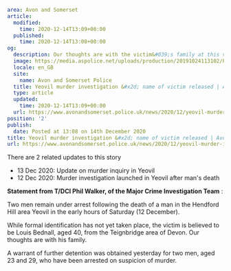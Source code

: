 ```yaml
area: Avon and Somerset
article:
  modified:
    time: 2020-12-14T13:09+00:00
  published:
    time: 2020-12-14T13:08+00:00
og:
  description: Our thoughts are with the victim&#039;s family at this very difficult time.
  image: https://media.aspolice.net/uploads/production/20191024113102/Police-officer-badge.jpg
  locale: en_GB
  site:
    name: Avon and Somerset Police
  title: Yeovil murder investigation &#x2d; name of victim released | Avon and Somerset Police
  type: article
  updated:
    time: 2020-12-14T13:09+00:00
  url: https://www.avonandsomerset.police.uk/news/2020/12/yeovil-murder-investigation-name-of-victim-released/
position: '2'
publish:
  date: Posted at 13:08 on 14th December 2020
title: Yeovil murder investigation &#x2d; name of victim released | Avon and Somerset Police
url: https://www.avonandsomerset.police.uk/news/2020/12/yeovil-murder-investigation-name-of-victim-released/
```

There are 2 related updates to this story

 * 13 Dec 2020: Update on murder inquiry in Yeovil
 * 12 Dec 2020: Murder investigation launched in Yeovil after man's death

**Statement from T/DCI Phil Walker, of the Major Crime Investigation Team** :

Two men remain under arrest following the death of a man in the Hendford Hill area Yeovil in the early hours of Saturday (12 December).

While formal identification has not yet taken place, the victim is believed to be Louis Bednall, aged 40, from the Teignbridge area of Devon. Our thoughts are with his family.

A warrant of further detention was obtained yesterday for two men, aged 23 and 29, who have been arrested on suspicion of murder.
